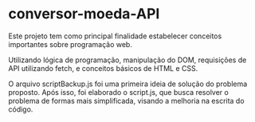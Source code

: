 # conversor-moeda-API
 
Este projeto tem como principal finalidade estabelecer conceitos importantes sobre programação web.

Utilizando lógica de programação, manipulação do DOM, requisições de API utilizando fetch, e conceitos básicos de HTML e CSS. 

O arquivo scriptBackup.js foi uma primeira ideia de solução do problema proposto. Após isso, foi elaborado o script.js, que busca resolver o problema de formas mais simplificada, visando a melhoria na escrita do código.